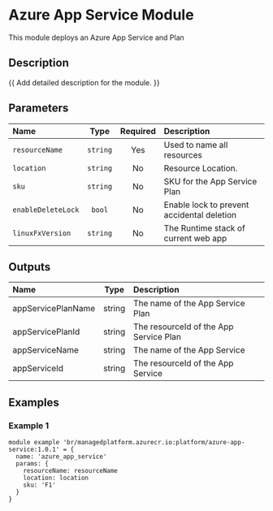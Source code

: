 # Azure App Service Module

This module deploys an Azure App Service and Plan

## Description

{{ Add detailed description for the module. }}

## Parameters

| Name               | Type     | Required | Description                                |
| :----------------- | :------: | :------: | :----------------------------------------- |
| `resourceName`     | `string` | Yes      | Used to name all resources                 |
| `location`         | `string` | No       | Resource Location.                         |
| `sku`              | `string` | No       | SKU for the App Service Plan               |
| `enableDeleteLock` | `bool`   | No       | Enable lock to prevent accidental deletion |
| `linuxFxVersion`   | `string` | No       | The Runtime stack of current web app       |

## Outputs

| Name               | Type   | Description                            |
| :----------------- | :----: | :------------------------------------- |
| appServicePlanName | string | The name of the App Service Plan       |
| appServicePlanId   | string | The resourceId of the App Service Plan |
| appServiceName     | string | The name of the App Service            |
| appServiceId       | string | The resourceId of the App Service      |

## Examples

### Example 1

```bicep
module example 'br/managedplatform.azurecr.io:platform/azure-app-service:1.0.1' = {
  name: 'azure_app_service'
  params: {
    resourceName: resourceName
    location: location
    sku: 'F1'
  }
}
```